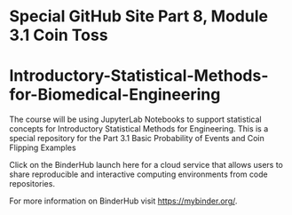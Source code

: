 # Special GitHub Site Part 8, Module 3.1 Coin Toss
# Introductory-Statistical-Methods-for-Biomedical-Engineering

The course will be using JupyterLab Notebooks to support statistical concepts for Introductory Statistical Methods for Engineering. This is a special repository for the Part 3.1 Basic Probability of Events and Coin Flipping Examples

Click on the BinderHub launch here for a cloud service that allows users to share reproducible and interactive computing environments from code repositories. 


For more information on BinderHub visit https://mybinder.org/.
